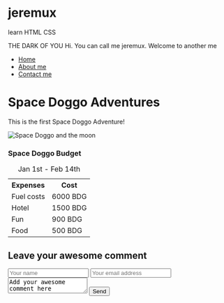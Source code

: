 # jeremux
learn HTML CSS
<!DOCTYPE html>
<html>

<head>
    <title1> THE DARK OF YOU </title1>
    <title2> Hi. You can call me jeremux. Welcome to another me </title2>
    <link rel="stylesheet" type="text/css" href="style.css">
</head>

<body>
    <nav>
        <ul>
            <li><a href="index.html">Home</a></li>
            <li><a href="aboutme.html">About me</a></li>
            <li><a href="contactme.html">Contact me</a></li>
        </ul>
    </nav>
    <h1>Space Doggo Adventures</h1>
    <p>This is the first Space Doggo Adventure!</p>
    <img src="https://i.imgur.com/cmtv1kO.png" alt="Space Doggo and the moon">
    <h3>Space Doggo Budget</h3>
    <table>
        <caption class="title">Jan 1st - Feb 14th</caption>
        <tr>
            <th>Expenses</th>
            <th>Cost</th>
        </tr>
        <tr>
            <td>Fuel costs</td>
            <td>6000 BDG</td>
        </tr>
        <tr>
            <td>Hotel</td>
            <td>1500 BDG</td>
        </tr>
        <tr>
            <td>Fun</td>
            <td>900 BDG</td>
        </tr>
        <tr>
            <td>Food</td>
            <td>500 BDG</td>
        </tr>
    </table>
    <h2>Leave your awesome comment</h2>
    <form>
        <input placeholder="Your name" type="text" name="myfriendname">
        <input placeholder="Your email address" type="email" name="email-address">
        <textarea name="comment">Add your awesome comment here</textarea>
        <input type="submit" name="submit" value="Send">
    </form>
</body>

</html>
